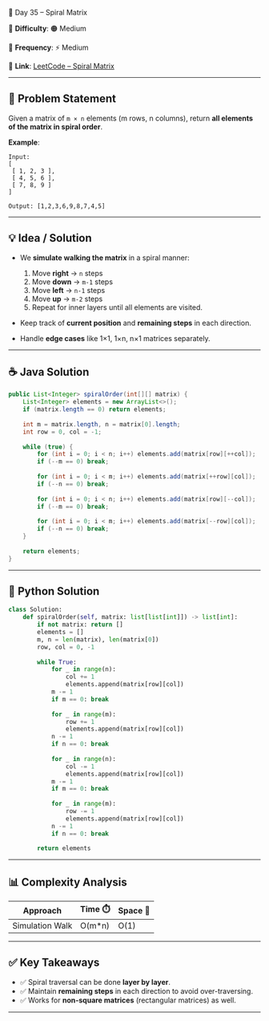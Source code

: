 🌟 Day 35 – Spiral Matrix

📌 **Difficulty**: 🟠 Medium

📌 **Frequency**: ⚡ Medium

📌 **Link**: [LeetCode – Spiral Matrix](https://oj.leetcode.com/problems/spiral-matrix)

---

## 📝 Problem Statement

Given a matrix of `m × n` elements (m rows, n columns), return **all elements of the matrix in spiral order**.

**Example**:

```text
Input:
[
 [ 1, 2, 3 ],
 [ 4, 5, 6 ],
 [ 7, 8, 9 ]
]

Output: [1,2,3,6,9,8,7,4,5]
```

---

## 💡 Idea / Solution

* We **simulate walking the matrix** in a spiral manner:

  1. Move **right** → `n` steps
  2. Move **down** → `m-1` steps
  3. Move **left** → `n-1` steps
  4. Move **up** → `m-2` steps
  5. Repeat for inner layers until all elements are visited.
* Keep track of **current position** and **remaining steps** in each direction.
* Handle **edge cases** like 1×1, 1×n, n×1 matrices separately.

---

## ☕ Java Solution

```java
public List<Integer> spiralOrder(int[][] matrix) {
    List<Integer> elements = new ArrayList<>();
    if (matrix.length == 0) return elements;
    
    int m = matrix.length, n = matrix[0].length;
    int row = 0, col = -1;
    
    while (true) {
        for (int i = 0; i < n; i++) elements.add(matrix[row][++col]);
        if (--m == 0) break;
        
        for (int i = 0; i < m; i++) elements.add(matrix[++row][col]);
        if (--n == 0) break;
        
        for (int i = 0; i < n; i++) elements.add(matrix[row][--col]);
        if (--m == 0) break;
        
        for (int i = 0; i < m; i++) elements.add(matrix[--row][col]);
        if (--n == 0) break;
    }
    
    return elements;
}
```

---

## 🐍 Python Solution

```python
class Solution:
    def spiralOrder(self, matrix: list[list[int]]) -> list[int]:
        if not matrix: return []
        elements = []
        m, n = len(matrix), len(matrix[0])
        row, col = 0, -1
        
        while True:
            for _ in range(n):
                col += 1
                elements.append(matrix[row][col])
            m -= 1
            if m == 0: break
            
            for _ in range(m):
                row += 1
                elements.append(matrix[row][col])
            n -= 1
            if n == 0: break
            
            for _ in range(n):
                col -= 1
                elements.append(matrix[row][col])
            m -= 1
            if m == 0: break
            
            for _ in range(m):
                row -= 1
                elements.append(matrix[row][col])
            n -= 1
            if n == 0: break
        
        return elements
```

---

## 📊 Complexity Analysis

| Approach        | Time ⏱️ | Space 💾 |
| --------------- | ------- | -------- |
| Simulation Walk | O(m*n)  | O(1)     |

---

## ✅ Key Takeaways

* ✅ Spiral traversal can be done **layer by layer**.
* ✅ Maintain **remaining steps** in each direction to avoid over-traversing.
* ✅ Works for **non-square matrices** (rectangular matrices) as well.

---
